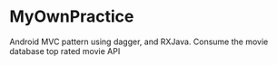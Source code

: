 # MyOwnPractice
Android MVC pattern using dagger, and RXJava.
Consume the movie database top rated movie API
